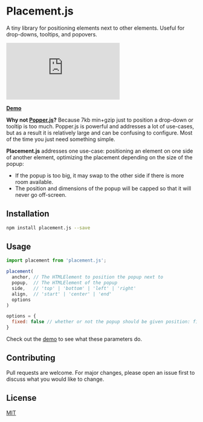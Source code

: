 # Placement.js

A tiny library for positioning elements next to other elements. Useful for drop-downs, tooltips, and popovers.

![Size](https://badge-size.now.sh/https://unpkg.com/placement.js/index.iife.js?compression=gzip)

[**Demo**](https://tobyzerner.github.io/placement.js/demo.html)

**Why not [Popper.js](https://github.com/FezVrasta/popper.js)?** Because 7kb min+gzip just to position a drop-down or tooltip is too much. Popper.js is powerful and addresses a lot of use-cases, but as a result it is relatively large and can be confusing to configure. Most of the time you just need something simple.

**Placement.js** addresses one use-case: positioning an element on one side of another element, optimizing the placement depending on the size of the popup:

* If the popup is too big, it may swap to the other side if there is more room available.
* The position and dimensions of the popup will be capped so that it will never go off-screen.

## Installation

```sh
npm install placement.js --save
```

## Usage

```js
import placement from 'placement.js';

placement(
  anchor, // The HTMLElement to position the popup next to
  popup,  // The HTMLElement of the popup
  side,   // 'top' | 'bottom' | 'left' | 'right'
  align,  // 'start' | 'center' | 'end'
  options
)

options = {
  fixed: false // whether or not the popup should be given position: fixed
}
```

Check out the [demo](https://tobyzerner.github.io/placement.js/demo.html) to see what these parameters do.

## Contributing

Pull requests are welcome. For major changes, please open an issue first to discuss what you would like to change.

## License

[MIT](https://github.com/tobyzerner/placement.js/blob/master/LICENSE)
